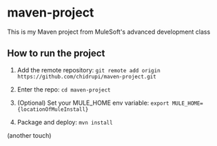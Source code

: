 # maven-project

This is my Maven project from MuleSoft's advanced development class

## How to run the project

1. Add the remote repository: `git remote add origin https://github.com/chidrupi/maven-project.git`

1. Enter the repo: `cd maven-project`

1. (Optional) Set your MULE_HOME env variable: `export MULE_HOME={locationOfMuleInstall}`

1. Package and deploy: `mvn install`

(another touch)
